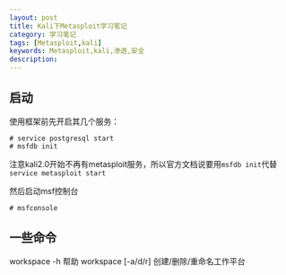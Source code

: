 ```yaml
---
layout: post
title: Kali下Metasploit学习笔记
category: 学习笔记
tags: [Metasploit,kali]
keywords: Metasploit,kali,渗透,安全
description: 
---
```


## 启动

使用框架前先开启其几个服务：

	# service postgresql start
	# msfdb init

注意kali2.0开始不再有metasploit服务，所以官方文档说要用`msfdb init`代替`service metasploit start`


然后启动msf控制台

	# msfconsole

## 一些命令

workspace -h 帮助
workspace [-a/d/r] 创建/删除/重命名工作平台